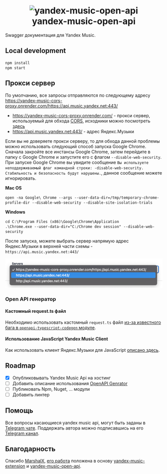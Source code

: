 <h1 align="center"><img alt="yandex-music-open-api" src="./assets/logo.svg" style="max-width:50rem"><br />yandex-music-open-api</h1>

Swagger документация для Yandex Music.

## Local development

```
npm install
npm start
```

## Прокси сервер

По умолчанию, все запросы отправляются по следующему адресу https://yandex-music-cors-proxy.onrender.com/https://api.music.yandex.net:443/
- https://yandex-music-cors-proxy.onrender.com/ - прокси сервер, используемый для обхода [CORS](https://habr.com/ru/company/macloud/blog/553826/), исходники можно посмотреть [здесь](https://github.com/acherkashin/yandex-music-cors-proxy)
- https://api.music.yandex.net:443/ - адрес Яндекс.Музыки

Если вы не доверяете прокси серверу, то для обхода данной проблемы можно использовать следующий способ запуска Google Chrome. Сначала закройте все инстансы Google Chrome, затем перейдите в папку с Google Chrome и запустите его с флагом `--disable-web-security`. При запуске Google Chrome вы увидите сообщение `Вы используете неподдерживаемый флаг командной строки: -disable-web-security. Стабильность и безопасность будут нарушены.`, данное сообщение можете игнорировать. 

**Mac OS** 

```
open -na Google\ Chrome --args --user-data-dir=/tmp/temporary-chrome-profile-dir --disable-web-security --disable-site-isolation-trials
```

**Windows**

```
cd C:\Program Files (x86)\Google\Chrome\Application
.\Chrome.exe --user-data-dir="C:/Chrome dev session" --disable-web-security
```

После запуска, можете выбрать сервер напрямую адрес Яндекс.Музыки в верхней части схемы - `https://api.music.yandex.net:443/`

![Yandex Music Server](./assets/ym-server.png)

### Open API генератор

#### Кастомный request.ts файл 

Необходимо использовать кастомный `request.ts` файл [из-за известного бага в `openapi-typescript-codegen` модуле](https://github.com/ferdikoomen/openapi-typescript-codegen/issues/1000#issuecomment-1374436662).

#### Использование JavaScript Yandex Music Client

Как использовать клиент Яндекс.Музыки для JavaScript [описано здесь]('./lib/README.md').

## Roadmap

- [x] Опубликовывать Yandex Music Api на хостинг
- [ ] Добавить описание использования [OpenAPI Genrator](https://openapi-generator.tech/)
- [ ] Публиковать Npm, Nuget, ... модули
- [ ] Добавить линтер 

## Помощь

Все вопросы касающиеся yandex music api, могут быть заданы в [Telegram чате](https://t.me/yandex_music_api).
Поддержать автора можно подписавшись на его [Telegram канал](https://t.me/cherkashindev).

## Благодарность

Спасибо [MarshalX](https://github.com/MarshalX/), [его работа](https://github.com/MarshalX/yandex-music-api) положена в основу [yandex-music-extension](https://github.com/acherkashin/yandex-music-extension) и [yandex-music-open-api](https://github.com/acherkashin/yandex-music-open-api).
